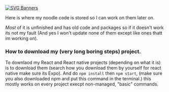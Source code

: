 [![SVG Banners](https://svg-banners.vercel.app/api?type=glitch&text1=Hi%20there%20I'm%20Mina%20but%20you%20can%20call%20me%20Pirogrammertext2=Full%20Stack%20Web&%20App%20Developer&width=800&height=400)](https://github.com/Akshay090/svg-banners)


Here is where my noodle code is stored so I can work on them later on.

*Most* of it is unfinished and has old code and packages so if it doesn't work its not my fault (And yes I won't update none of them except like ones thatt im working  on).


### How to download my (very long boring steps) project.
To downlaod my React and React native projects (depending on what it is) is to download them (search how you download them by yourself for react native make sure its Expo). And do `npm install` then `npm start`, (make sure you also downloaded npm and put this command in the terminal.) this mostly works on every project execpt non-managed, "basic" commands.


